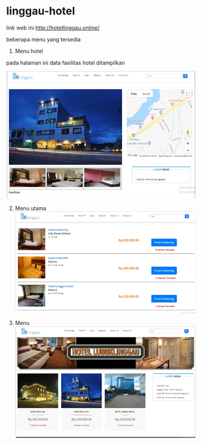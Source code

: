 # linggau-hotel

link web ini http://hotellinggau.online/

beberapa menu yang tersedia

1. Menu hotel 

pada halaman ini data fasilitas hotel ditampilkan

![alt text](https://raw.githubusercontent.com/davit37/linggau-hotel/master/hotellingga/Screenshot_1.jpg)

2. Menu utama
![alt text](https://raw.githubusercontent.com/davit37/linggau-hotel/master/hotellingga/Screenshot_2.jpg)

3. Menu 
![alt text](https://raw.githubusercontent.com/davit37/linggau-hotel/master/hotellingga/Screenshot_5.jpg)

